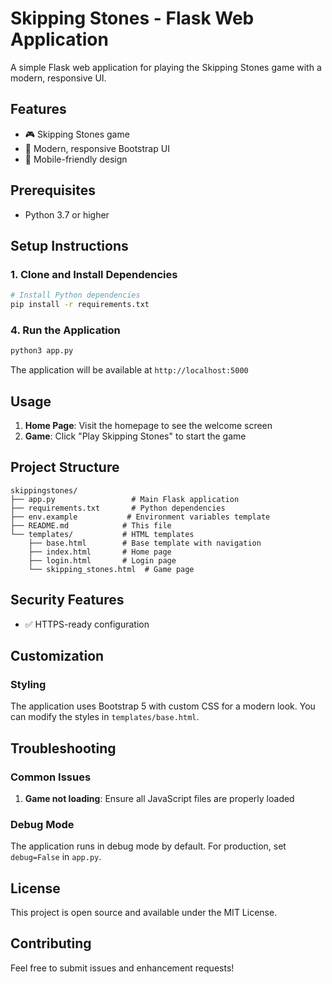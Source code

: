 # Skipping Stones - Flask Web Application

A simple Flask web application for playing the Skipping Stones game with a modern, responsive UI.

## Features

- 🎮 Skipping Stones game
- 🎨 Modern, responsive Bootstrap UI
- 📱 Mobile-friendly design

## Prerequisites

- Python 3.7 or higher

## Setup Instructions

### 1. Clone and Install Dependencies

```bash
# Install Python dependencies
pip install -r requirements.txt
```

### 4. Run the Application

```bash
python3 app.py
```

The application will be available at `http://localhost:5000`

## Usage

1. **Home Page**: Visit the homepage to see the welcome screen
2. **Game**: Click "Play Skipping Stones" to start the game

## Project Structure

```
skippingstones/
├── app.py                 # Main Flask application
├── requirements.txt       # Python dependencies
├── env.example           # Environment variables template
├── README.md            # This file
└── templates/           # HTML templates
    ├── base.html        # Base template with navigation
    ├── index.html       # Home page
    ├── login.html       # Login page
    └── skipping_stones.html  # Game page
```

## Security Features

- ✅ HTTPS-ready configuration

## Customization



### Styling

The application uses Bootstrap 5 with custom CSS for a modern look. You can modify the styles in `templates/base.html`.



## Troubleshooting

### Common Issues

1. **Game not loading**: Ensure all JavaScript files are properly loaded

### Debug Mode

The application runs in debug mode by default. For production, set `debug=False` in `app.py`.

## License

This project is open source and available under the MIT License.

## Contributing

Feel free to submit issues and enhancement requests! 